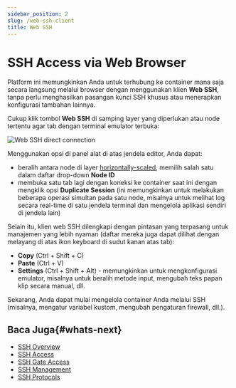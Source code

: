 ```yaml
---
sidebar_position: 2
slug: /web-ssh-client
title: Web SSH
---
```

# SSH Access via Web Browser

Platform ini memungkinkan Anda untuk terhubung ke container mana saja secara langsung melalui browser dengan menggunakan klien **Web SSH**, tanpa perlu menghasilkan pasangan kunci SSH khusus atau menerapkan konfigurasi tambahan lainnya.

Cukup klik tombol **Web SSH** di samping layer yang diperlukan atau node tertentu agar tab dengan terminal emulator terbuka: 

<img src="https://assets.dewacloud.com/dewacloud-docs/development-tools/ssh/ssh-access/web-ssh/web-ssh-1.png" alt="Web SSH direct connection" max-width="100%"/>

Menggunakan opsi di panel alat di atas jendela editor, Anda dapat:

  * beralih antara node di layer [horizontally-scaled](<https://docs.dewacloud.com/docs/horizontal-scaling>), memilih salah satu dalam daftar drop-down **Node ID**
  * membuka satu tab lagi dengan koneksi ke container saat ini dengan mengklik opsi **Duplicate Session** (ini memungkinkan untuk melakukan beberapa operasi simultan pada satu node, misalnya untuk melihat log secara real-time di satu jendela terminal dan mengelola aplikasi sendiri di jendela lain)

Selain itu, klien web SSH dilengkapi dengan pintasan yang terpasang untuk manajemen yang lebih nyaman (daftar mereka juga dapat dilihat dengan melayang di atas ikon keyboard di sudut kanan atas tab):

  * **Copy** (Ctrl + Shift + C)
  * **Paste** (Ctrl + V)
  * **Settings** (Ctrl + Shift + Alt) - memungkinkan untuk mengkonfigurasi emulator, misalnya untuk beralih metode input, mengubah teks papan klip secara manual, dll.

Sekarang, Anda dapat mulai mengelola container Anda melalui SSH (misalnya, mengatur variabel kustom, mengubah pengaturan firewall, dll.).

## Baca Juga{#whats-next}

  * [SSH Overview](<https://docs.dewacloud.com/docs/ssh-gate/>)
  * [SSH Access](<https://docs.dewacloud.com/docs/ssh-access/>)
  * [SSH Gate Access](<https://docs.dewacloud.com/docs/ssh-gate-access/>)
  * [SSH Management](<https://www.virtuozzo.com/company/blog/ssh-to-container/>)
  * [SSH Protocols](<https://docs.dewacloud.com/docs/ssh-protocols/>)